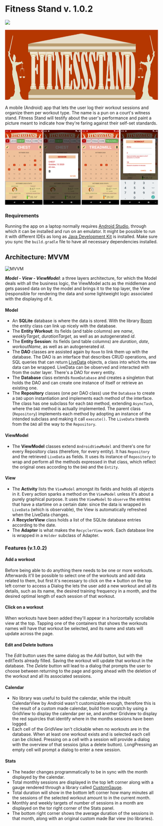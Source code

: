 # Fitness Stand v. 1.0.2
<a href="https://play.google.com/store/apps/details?id=eu.marcellofabbri.fitnessstandandroid">
  <img  height="60" src="https://play.google.com/intl/en_gb/badges/static/images/badges/en_badge_web_generic.png">
</a>

<p align="center">
  <img width="1024" height="230" src="https://github.com/Marcellofabbri/fitnessStand_Android/blob/master/app/src/main/res/drawable/fitness_stand_logo_justice.png">
</p>

A mobile (Android) app that lets the user log their workout sessions and organize them per workout type. The name is a pun on a court's witness stand. Fitness Stand will testify about the user's performance and paint a picture meant to indicate how they're faring against their self-set standards.


![screenshots](https://github.com/Marcellofabbri/fitnessStand_Android/blob/master/app/src/main/res/drawable/github_screenshots.png)

### Requirements
Running the app on a laptop normally requires [Android Studio](https://developer.android.com/studio), through which it can be installed and run on an emulator. It might be possible to run it with different IDEs as long as [Java Development Kit](https://www.oracle.com/java/technologies/javase-downloads.html) is installed.
Make sure you sync the ```build.gradle``` file to have all necessary dependencies installed.

## Architecture: MVVM
![MVVM](https://developer.android.com/topic/libraries/architecture/images/final-architecture.png)

***Model - View - ViewModel***: a three layers architecture, for which the Model deals with all the business logic, the ViewModel acts as the middleman and gets passed data on by the model and brings it to the top layer, the View (responsible for rendering the data and some lightweight logic associated with the displaying of it.

#### Model
- An **SQLite** database is where the data is stored. With the library [Room](https://developer.android.com/topic/libraries/architecture/room?gclid=CjwKCAjw_qb3BRAVEiwAvwq6VopJnuUQOQsDU4eT8mHioF8-izRbMVO6vVOBxM02_pTzZDK086uzihoCbQMQAvD_BwE&gclsrc=aw.ds) the entity class can link up nicely with the database.
- The **Entity Workout**: its fields (and table columns) are _name_, _weeklyTarget_, _durationTarget_, as well as an autogenerated _id_.
- The **Entity Session**: its fields (and table columns) are _duration_, _date_, _workoutName_, as well as an autogenerated _id_.
- The **DAO** classes are assisted again by ```Room``` to link them up with the database. The DAO is an interface that describes CRUD operations, and SQL queries that can return [LiveData](https://developer.android.com/topic/libraries/architecture/livedata) objects, a class into which the raw data can be wrapped. LiveData can be observed and interacted with from the outer layer. There's a DAO for every entity.
- The **Database** class extends ```RoomDatabase``` and creates a singleton that holds the DAO and can create one instance of itself or retrieve an existing one.
- The **Repository** classes (one per DAO class) use the ```Database``` to create a ```DAO``` upon instantiation and implements each method of the interface. The class has one subclass for each ```DAO``` method, extending ```AsyncTask```, where the ```DAO``` method is actually implemented. The parent class (```Repository```) implements each method by adopting an instance of the intended subclass and making it call ```execute()```. The ```LiveData``` travels from the ```DAO``` all the way to the ```Repository```.

#### ViewModel
- The **ViewModel** classes extend ```AndroidViewModel``` and there's one for every Repository class (therefore, for every entity). It has ```Repository``` and the retrieved ```LiveData``` as fields. It uses its instance of ```Repository``` to wrap and perform all the methods expressed in that class, which reflect the original ones according to the ```DAO``` and the ```Entity```.

#### View
- The **Activity** lists the ```ViewModel``` amongst its fields and holds all objects in it. Every action sparks a method on the ```ViewModel``` unless it's about a purely graphical purpose. It uses the ```ViewModel``` to ```observe``` the entries that have a startime on a certain date: since the data is wrapped in ```LiveData``` (which is observable), the View is automatically refreshed when the LiveData changes.
- A **RecyclerView** class holds a list of the SQLite database entries according to the date.
- The **Adapter** is what makes the ```RecyclerView``` work. Each database line is wrapped in a ```Holder``` subclass of Adapter.

### Features (v.1.0.2)
#### Add a workout
Before being able to do anything there needs to be one or more workouts. Afterwards it'll be possible to select one of the workouts and add data related to them, but first it's necessary to click on the **+** button on the top left corner to access a Dialog the lets the user add a new workout and all its details, such as its name, the desired training frequency in a month, and the desired optimal length of each session of that workout.
#### Click on a workout
When workouts have been added they'll appear in a horizontally scrollable view at the top. Tapping one of the containers that shows the workouts names will have that workout be selected, and its name and stats will update across the page.
#### Edit and Delete buttons
The *Edit* button uses the same dialog as the *Add* button, but with the editTexts already filled. Saving the workout will update that workout in the database.
The *Delete* button will lead to a dialog that prompts the user to choose between returning to the page and going ahead with the deletion of the workout and all its associated sessions.
#### Calendar
- No library was useful to build the calendar, while the inbuilt CalendarView by Android wasn't customizable enough, therefore this is the result of a custom made calendar, build from scratch by using a GridView to display the calendar per se, and another Gridview to display the red squircles that identify where in the months sessions have been logged.
- Each cell of the GridView isn't clickable when no workouts are in the database. When at least one workout exists and is selected each cell can be clicked. Pressing on a cell with a session will provide a dialog with the overview of that sessios (plus a delete button). LongPressing an empty cell will prompt a dialog to enter a new session.
#### Stats
- The header changes programmatically to be in sync with the month displayed by the calendar.
- Total monthly sessions are displayed in the top left corner along with a gauge rendered through a library called [CustomGauge](https://github.com/pkleczko/CustomGauge).
- Total duration will show in the bottom left corner how many minutes all the sessions of the selected workout amount to in the current month.
- Monthly and weekly targets of number of sessions in a month are displayed on the tor right corner of the Stats panel.
- The bottom right corner shows the average duration of the sessions in that month, along with an original custom made Bar view (no libraries).

